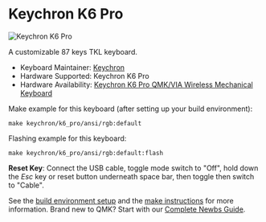 # Keychron K6 Pro

![Keychron K6 Pro](https://cdn.shopify.com/s/files/1/0059/0630/1017/t/5/assets/keychronk6pr0qmkviawirelesscustommechanicalkeyboard-1659094228146.jpg?v=1659094230)

A customizable 87 keys TKL keyboard.

* Keyboard Maintainer: [Keychron](https://github.com/keychron)
* Hardware Supported: Keychron K6 Pro
* Hardware Availability: [Keychron K6 Pro QMK/VIA Wireless Mechanical Keyboard](https://www.keychron.com/products/keychron-k6-pro-qmk-via-wireless-custom-mechanical-keyboard)

Make example for this keyboard (after setting up your build environment):

    make keychron/k6_pro/ansi/rgb:default

Flashing example for this keyboard:

    make keychron/k6_pro/ansi/rgb:default:flash

**Reset Key**: Connect the USB cable, toggle mode switch to "Off", hold down the *Esc* key or reset button underneath space bar, then toggle then switch to "Cable".

See the [build environment setup](https://docs.qmk.fm/#/getting_started_build_tools) and the [make instructions](https://docs.qmk.fm/#/getting_started_make_guide) for more information. Brand new to QMK? Start with our [Complete Newbs Guide](https://docs.qmk.fm/#/newbs).
